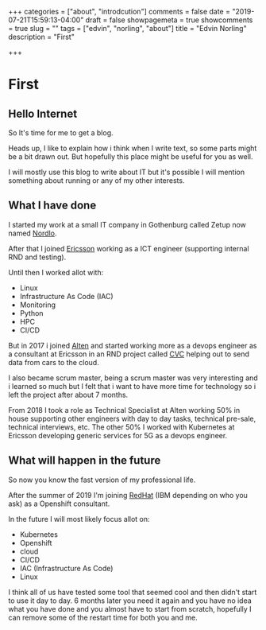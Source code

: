 +++
categories = ["about", "introdcution"]
comments = false
date = "2019-07-21T15:59:13-04:00"
draft = false
showpagemeta = true
showcomments = true
slug = ""
tags = ["edvin", "norling", "about"]
title = "Edvin Norling"
description = "First"

+++

# First

## Hello Internet

So It's time for me to get a blog.

Heads up, I like to explain how i think when I write text, so some parts might be a bit drawn out. But hopefully this place might be useful for you as well.

I will mostly use this blog to write about IT but it's possible I will mention something about running or any of my other interests.

## What I have done

I started my work at a small IT company in Gothenburg called Zetup now named [Nordlo](https://nordlo.com).

After that I joined [Ericsson](https://www.ericsson.com) working as a ICT engineer (supporting internal RND and testing).

Until then I worked allot with:

* Linux
* Infrastructure As Code (IAC)
* Monitoring
* Python
* HPC
* CI/CD

But in 2017 i joined [Alten](https://www.alten.se/) and started working more as a devops engineer as a consultant at Ericsson in an RND project called [CVC][cvc_link] helping out to send data from cars to the cloud.

I also became scrum master, being a scrum master was very interesting and i learned so much but I felt that i want to have more time for technology so i left the project after about 7 months.

From 2018 I took a role as Technical Specialist at Alten working 50% in house supporting other engineers with day to day tasks, technical pre-sale, technical interviews, etc.
The other 50% I worked with Kubernetes at Ericsson developing generic services for 5G as a devops engineer.

## What will happen in the future

So now you know the fast version of my professional life.

After the summer of 2019 I'm joining [RedHat](https://www.redhat.com/) (IBM depending on who you ask) as a Openshift consultant.

In the future I will most likely focus allot on:

* Kubernetes
* Openshift
* cloud
* CI/CD
* IAC (Infrastructure As Code)
* Linux

I think all of us have tested some tool that seemed cool and then didn't start to use it day to day.
6 months later you need it again and you have no idea what you have done and you almost have to start from scratch, hopefully I can remove some of the restart time for both you and me.

[cvc_link]: https://www.ericsson.com/en/internet-of-things/automotive/connected-vehicle-cloud
